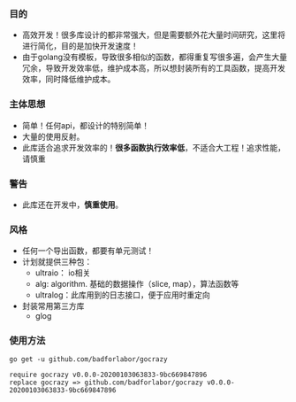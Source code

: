 ### 目的
- 高效开发！很多库设计的都非常强大，但是需要额外花大量时间研究，这里将进行简化，目的是加快开发速度！
- 由于golang没有模板，导致很多相似的函数，都得重复写很多遍，会产生大量冗余，导致开发效率低，维护成本高，所以想封装所有的工具函数，提高开发效率，同时降低维护成本。

### 主体思想
- 简单！任何api，都设计的特别简单！
- 大量的使用反射。
- 此库适合追求开发效率的！**很多函数执行效率低**，不适合大工程！追求性能，请慎重

### 警告
- 此库还在开发中，**慎重使用**。

### 风格
- 任何一个导出函数，都要有单元测试！
- 计划就提供三种包：
    - ultraio： io相关
    - alg: algorithm. 基础的数据操作（slice, map），算法函数等
    - ultralog：此库用到的日志接口，便于应用时重定向
- 封装常用第三方库
    - glog

### 使用方法

```
go get -u github.com/badforlabor/gocrazy

require gocrazy v0.0.0-20200103063833-9bc669847896
replace gocrazy => github.com/badforlabor/gocrazy v0.0.0-20200103063833-9bc669847896
```

